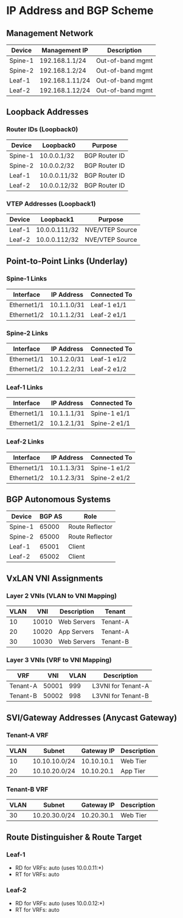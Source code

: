 # IP Address and BGP Scheme

## Management Network
| Device   | Management IP    | Description          |
|----------|------------------|----------------------|
| Spine-1  | 192.168.1.1/24   | Out-of-band mgmt     |
| Spine-2  | 192.168.1.2/24   | Out-of-band mgmt     |
| Leaf-1   | 192.168.1.11/24  | Out-of-band mgmt     |
| Leaf-2   | 192.168.1.12/24  | Out-of-band mgmt     |

## Loopback Addresses

### Router IDs (Loopback0)
| Device   | Loopback0       | Purpose                    |
|----------|-----------------|----------------------------|
| Spine-1  | 10.0.0.1/32     | BGP Router ID              |
| Spine-2  | 10.0.0.2/32     | BGP Router ID              |
| Leaf-1   | 10.0.0.11/32    | BGP Router ID              |
| Leaf-2   | 10.0.0.12/32    | BGP Router ID              |

### VTEP Addresses (Loopback1)
| Device   | Loopback1       | Purpose                    |
|----------|-----------------|----------------------------|
| Leaf-1   | 10.0.0.111/32   | NVE/VTEP Source            |
| Leaf-2   | 10.0.0.112/32   | NVE/VTEP Source            |

## Point-to-Point Links (Underlay)

### Spine-1 Links
| Interface      | IP Address    | Connected To        |
|----------------|---------------|---------------------|
| Ethernet1/1    | 10.1.1.0/31   | Leaf-1 e1/1         |
| Ethernet1/2    | 10.1.1.2/31   | Leaf-2 e1/1         |

### Spine-2 Links
| Interface      | IP Address    | Connected To        |
|----------------|---------------|---------------------|
| Ethernet1/1    | 10.1.2.0/31   | Leaf-1 e1/2         |
| Ethernet1/2    | 10.1.2.2/31   | Leaf-2 e1/2         |

### Leaf-1 Links
| Interface      | IP Address    | Connected To        |
|----------------|---------------|---------------------|
| Ethernet1/1    | 10.1.1.1/31   | Spine-1 e1/1        |
| Ethernet1/2    | 10.1.2.1/31   | Spine-2 e1/1        |

### Leaf-2 Links
| Interface      | IP Address    | Connected To        |
|----------------|---------------|---------------------|
| Ethernet1/1    | 10.1.1.3/31   | Spine-1 e1/2        |
| Ethernet1/2    | 10.1.2.3/31   | Spine-2 e1/2        |

## BGP Autonomous Systems

| Device   | BGP AS  | Role                |
|----------|---------|---------------------|
| Spine-1  | 65000   | Route Reflector     |
| Spine-2  | 65000   | Route Reflector     |
| Leaf-1   | 65001   | Client              |
| Leaf-2   | 65002   | Client              |

## VxLAN VNI Assignments

### Layer 2 VNIs (VLAN to VNI Mapping)
| VLAN | VNI   | Description      | Tenant    |
|------|-------|------------------|-----------|
| 10   | 10010 | Web Servers      | Tenant-A  |
| 20   | 10020 | App Servers      | Tenant-A  |
| 30   | 10030 | Web Servers      | Tenant-B  |

### Layer 3 VNIs (VRF to VNI Mapping)
| VRF       | VNI   | VLAN | Description           |
|-----------|-------|------|-----------------------|
| Tenant-A  | 50001 | 999  | L3VNI for Tenant-A    |
| Tenant-B  | 50002 | 998  | L3VNI for Tenant-B    |

## SVI/Gateway Addresses (Anycast Gateway)

### Tenant-A VRF
| VLAN | Subnet          | Gateway IP    | Description  |
|------|-----------------|---------------|--------------|
| 10   | 10.10.10.0/24   | 10.10.10.1    | Web Tier     |
| 20   | 10.10.20.0/24   | 10.10.20.1    | App Tier     |

### Tenant-B VRF
| VLAN | Subnet          | Gateway IP    | Description  |
|------|-----------------|---------------|--------------|
| 30   | 10.20.30.0/24   | 10.20.30.1    | Web Tier     |

## Route Distinguisher & Route Target

### Leaf-1
- RD for VRFs: auto (uses 10.0.0.11:*)
- RT for VRFs: auto

### Leaf-2
- RD for VRFs: auto (uses 10.0.0.12:*)
- RT for VRFs: auto
